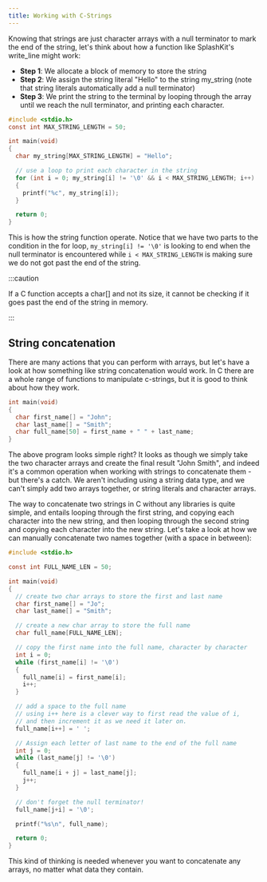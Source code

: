 ```yaml
---
title: Working with C-Strings
---
```


Knowing that strings are just character arrays with a null terminator to mark the end of the string, let's think about how a function like SplashKit's write_line might work:

* **Step 1**: We allocate a block of memory to store the string
* **Step 2**: We assign the string literal "Hello" to the string my_string (note that string literals automatically add a null terminator)
* **Step 3**: We print the string to the terminal by looping through the array until we reach the null terminator, and printing each character.

```c
#include <stdio.h>
const int MAX_STRING_LENGTH = 50;

int main(void)
{
  char my_string[MAX_STRING_LENGTH] = "Hello";

  // use a loop to print each character in the string
  for (int i = 0; my_string[i] != '\0' && i < MAX_STRING_LENGTH; i++)
  {
    printf("%c", my_string[i]);
  }

  return 0;
}
```

This is how the string function operate. Notice that we have two parts to the condition in the for loop, `my_string[i] != '\0'` is looking to end when the null terminator is encountered while `i < MAX_STRING_LENGTH` is making sure we do not got past the end of the string.

:::caution

If a C function accepts a char[] and not its size, it cannot be checking if it goes past the end of the string in memory.

:::

## String concatenation

There are many actions that you can perform with arrays, but let's have a look at how something like string concatenation would work. In C there are a whole range of functions to manipulate c-strings, but it is good to think about how they work.

```c
int main(void) 
{
  char first_name[] = "John";
  char last_name[] = "Smith";
  char full_name[50] = first_name + " " + last_name;
}
```

The above program looks simple right? It looks as though we simply take the two character arrays and create the final result "John Smith", and indeed it's a common operation when working with strings to concatenate them - but there's a catch. We aren't including using a string data type, and we can't simply add two arrays together, or string literals and character arrays.

The way to concatenate two strings in C without any libraries is quite simple, and entails looping through the first string, and copying each character into the new string, and then looping through the second string and copying each character into the new string. Let's take a look at how we can manually concatenate two names together (with a space in between):

```c
#include <stdio.h>

const int FULL_NAME_LEN = 50;

int main(void)
{
  // create two char arrays to store the first and last name
  char first_name[] = "Jo";
  char last_name[] = "Smith";

  // create a new char array to store the full name
  char full_name[FULL_NAME_LEN];

  // copy the first name into the full name, character by character
  int i = 0;
  while (first_name[i] != '\0')
  {
    full_name[i] = first_name[i];
    i++;
  }

  // add a space to the full name
  // using i++ here is a clever way to first read the value of i,
  // and then increment it as we need it later on.
  full_name[i++] = ' ';

  // Assign each letter of last name to the end of the full name
  int j = 0;
  while (last_name[j] != '\0')
  {
    full_name[i + j] = last_name[j];
    j++;
  }

  // don't forget the null terminator!
  full_name[j+i] = '\0';

  printf("%s\n", full_name);

  return 0;
}
```

This kind of thinking is needed whenever you want to concatenate any arrays, no matter what data they contain.
